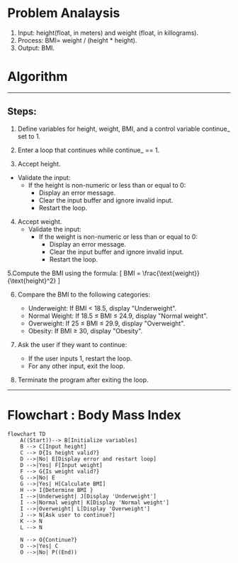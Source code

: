 # Problem Analaysis
1. Input: height(float, in meters) and weight (float, in killograms).
2. Process: BMI= weight / (height * height).
3. Output: BMI.

# Algorithm

---

## Steps:

1. Define variables for height, weight, BMI, and a control variable continue_ set to 1.

2.  Enter a loop that continues while continue_ == 1.

3.  Accept height.
   - Validate the input:
     - If the height is non-numeric or less than or equal to 0:
       - Display an error message.
       - Clear the input buffer and ignore invalid input.
       - Restart the loop.

4. Accept weight.
   - Validate the input:
     - If the weight is non-numeric or less than or equal to 0:
       - Display an error message.
       - Clear the input buffer and ignore invalid input.
       - Restart the loop.

5.Compute the BMI using the formula:
     \[
     BMI = \frac{\text{weight}}{\text{height}^2}
     \]

6. Compare the BMI to the following categories:
     - Underweight: If BMI < 18.5, display "Underweight".
     - Normal Weight: If 18.5 ≤ BMI ≤ 24.9, display "Normal weight".
     - Overweight: If 25 ≤ BMI ≤ 29.9, display "Overweight".
     - Obesity: If BMI ≥ 30, display "Obesity".

7. Ask the user if they want to continue:
     - If the user inputs 1, restart the loop.
     - For any other input, exit the loop.

8. Terminate the program after exiting the loop.

---

# Flowchart : Body Mass Index
```mermaid
flowchart TD
    A((Start))--> B[Initialize variables]
    B --> C[Input height]
    C --> D{Is height valid?}
    D -->|No| E[Display error and restart loop]
    D -->|Yes| F[Input weight]
    F --> G{Is weight valid?}
    G -->|No| E
    G -->|Yes| H[Calculate BMI]
    H --> I{Determine BMI }
    I -->|Underweight| J[Display 'Underweight']
    I -->|Normal weight| K[Display 'Normal weight']
    I -->|Overweight| L[Display 'Overweight']
    J --> N[Ask user to continue?]
    K --> N
    L --> N
  
    N --> O{Continue?}
    O -->|Yes| C
    O -->|No| P((End))
